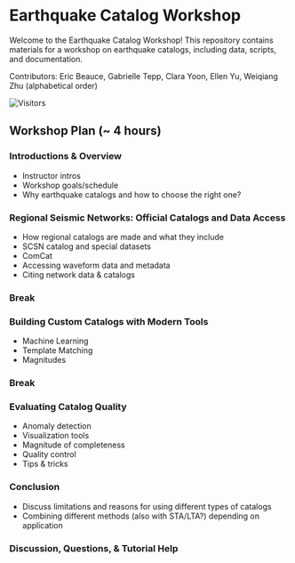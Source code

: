 # Earthquake Catalog Workshop

Welcome to the Earthquake Catalog Workshop! This repository contains materials for a workshop on earthquake catalogs, including data, scripts, and documentation.

Contributors: Eric Beauce, Gabrielle Tepp, Clara Yoon, Ellen Yu, Weiqiang Zhu (alphabetical order)

![Visitors](https://api.visitorbadge.io/api/visitors?path=https%3A%2F%2Fgithub.com%2FAI4EPS%2FEarthquake_Catalog_Workshop&label=views&labelColor=%23d9e3f0&countColor=%23263759)

## Workshop Plan (~ 4 hours)

### Introductions & Overview
- Instructor intros
- Workshop goals/schedule
- Why earthquake catalogs and how to choose the right one?

### Regional Seismic Networks: Official Catalogs and Data Access
- How regional catalogs are made and what they include
- SCSN catalog and special datasets
- ComCat
- Accessing waveform data and metadata
- Citing network data & catalogs

### Break

### Building Custom Catalogs with Modern Tools
- Machine Learning
- Template Matching
- Magnitudes

### Break

### Evaluating Catalog Quality
- Anomaly detection
- Visualization tools
- Magnitude of completeness
- Quality control
- Tips & tricks

### Conclusion
- Discuss limitations and reasons for using different types of catalogs
- Combining different methods (also with STA/LTA?) depending on application

### Discussion, Questions, & Tutorial Help